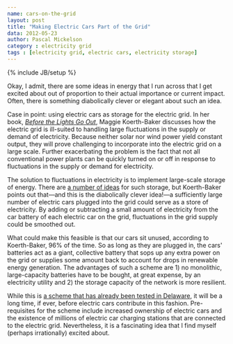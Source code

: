 ```yaml
---
name: cars-on-the-grid
layout: post
title: "Making Electric Cars Part of the Grid"
data: 2012-05-23
author: Pascal Mickelson
category : electricity grid
tags : [electricity grid, electric cars, electricity storage]
---
```

{% include JB/setup %}

Okay, I admit, there are some ideas in energy that I run across that I get excited about out of proportion to their actual importance or current impact.  Often, there is something diabolically clever or elegant about such an idea.

Case in point:  using electric cars as storage for the electric grid.  In her book, [<cite>Before the Lights Go Out</cite>][lightsoutbook], Maggie Koerth-Baker discusses how the electric grid is ill-suited to handling large fluctuations in the supply or demand of electricity.  Because neither solar nor wind power yield constant output, they will prove challenging to incorporate into the electric grid on a large scale.  Further exacerbating the problem is the fact that not all conventional power plants can be quickly turned on or off in response to fluctuations in the supply or demand for electricity.  

The solution to fluctuations in electricity is to implement large-scale storage of energy.  There are [a number of ideas][gridstorage] for such storage, but Koerth-Baker points out that—and this is the diabolically clever idea!—a sufficiently large number of electric cars plugged into the grid could serve as a store of electricity.  By adding or subtracting a small amount of electricity from the car battery of each electric car on the grid, fluctuations in the grid supply could be smoothed out.

What could make this feasible is that our cars sit unused, according to Koerth-Baker, 96% of the time.  So as long as they are plugged in, the cars' batteries act as a giant, collective battery that sops up any extra power on the grid or supplies some amount back to account for drops in renewable energy generation.  The advantages of such a scheme are 1) no monolithic, large-capacity batteries have to be bought, at great expense, by an electricity utility and 2) the storage capacity of the network is more resilient.

While this is [a scheme that has already been tested in Delaware][delawaretest], it will be a long time, if ever, before electric cars contribute in this fashion.  Pre-requisites for the scheme include increased ownership of electric cars and the existence of millions of electric car charging stations that are connected to the electric grid.  Nevertheless, it is a fascinating idea that I find myself (perhaps irrationally) excited about.

[lightsoutbook]: http://www.maggiekb.com/books/
[gridstorage]: http://en.wikipedia.org/wiki/Grid_energy_storage
[delawaretest]: http://www.udel.edu/V2G/KempTom-V2G-Implementation05.PDF